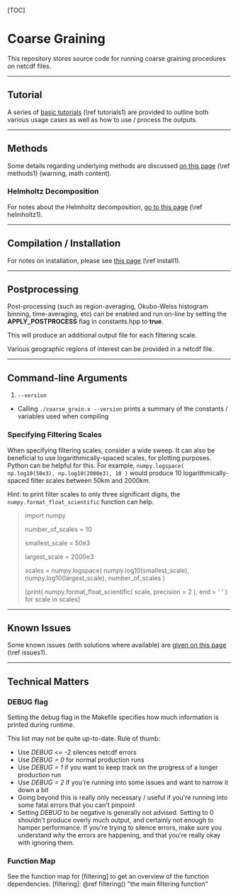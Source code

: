 [TOC]
# Coarse Graining

This repository stores source code for running coarse graining procedures on netcdf files.

---

## Tutorial

A series of [basic tutorials](./Tutorial/TUTORIAL.md) (\ref tutorials1) are provided to outline both various usage cases as well as how to use / process the outputs.


---

## Methods

Some details regarding underlying methods are discussed [on this page](./Documentation/METHODS.md) (\ref methods1) (warning, math content).

### Helmholtz Decomposition

For notes about the Helmholtz decomposition, [go to this page](./Documentation/HELMHOLTZ.md) (\ref helmholtz1).

---

## Compilation / Installation

For notes on installation, please see [this page](./Documentation/INSTALL.md) (\ref install1).

---

## Postprocessing

Post-processing (such as region-averaging, Okubo-Weiss histogram binning, time-averaging, etc) can be enabled and run on-line
by setting the **APPLY_POSTPROCESS** flag in constants.hpp to **true**.

This will produce an additional output file for each filtering scale.

Various geographic regions of interest can be provided in a netcdf file.

---

## Command-line Arguments

1. `--version`
 * Calling `./coarse_grain.x --version` prints a summary of the constants / variables used when compiling


### Specifying Filtering Scales

When specifying filtering scales, consider a wide sweep. It can also be beneficial to use logarithmically-spaced scales, for plotting purposes.
Python can be helpful for this. For example, `numpy.logspace( np.log10(50e3), np.log10(2000e3), 10 )` would produce 10 logarithmically-spaced
filter scales between 50km and 2000km.

Hint: to print filter scales to only three significant digits, the `numpy.format_float_scientific` function can help.
> import numpy
>
> number_of_scales = 10
> 
> smallest_scale = 50e3
> 
> largest_scale  = 2000e3
> 
> scales = numpy.logspace( numpy.log10(smallest_scale), numpy.log10(largest_scale), number_of_scales )
> 
> [print( numpy.format_float_scientific( scale, precision = 2 ), end = ' ' ) for scale in scales]

---

## Known Issues

Some known issues (with solutions where available) are [given on this page](./Documentation/ISSUES.md) (\ref issues1).

---

## Technical Matters

### DEBUG flag

Setting the debug flag in the Makefile specifies how much information is printed
during runtime. 

This list may not be quite up-to-date. Rule of thumb:
 * Use _DEBUG <= -2_ silences netcdf errors
 * Use _DEBUG = 0_ for normal production runs
 * Use _DEBUG = 1_ if you want to keep track on the progress of a longer production run
 * Use _DEBUG = 2_ if you're running into some issues and want to narrow it down a bit
 * Going beyond this is really only necessary / useful if you're running into some fatal errors that you can't pinpoint
 * Setting _DEBUG_ to be negative is generally not advised. Setting to 0 shouldn't produce overly much output, and certainly not enough to hamper performance. If you're trying to silence errors, make sure you understand _why_ the errors are happening, and that you're really okay with ignoring them.


### Function Map

See the function map for [filtering] to get an overview of the function dependencies.
[filtering]: @ref filtering() "the main filtering function"
